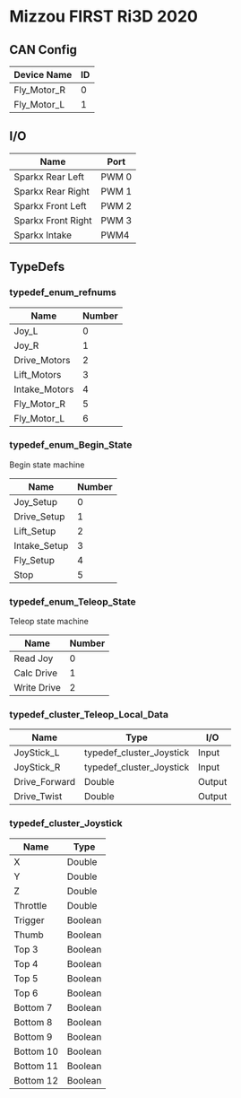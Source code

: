 # Mizzou FIRST Ri3D 2020

## CAN Config

| Device Name | ID  |
| ----------- | --- |
| Fly_Motor_R | 0   |
| Fly_Motor_L | 1   |

## I/O

| Name               | Port  |
| ------------------ | ----- |
| Sparkx Rear Left   | PWM 0 |
| Sparkx Rear Right  | PWM 1 |
| Sparkx Front Left  | PWM 2 |
| Sparkx Front Right | PWM 3 |
| Sparkx Intake      | PWM4  |

## TypeDefs

### typedef_enum_refnums

| Name          | Number |
| ------------- | ------ |
| Joy_L         | 0      |
| Joy_R         | 1      |
| Drive_Motors  | 2      |
| Lift_Motors   | 3      |
| Intake_Motors | 4      |
| Fly_Motor_R   | 5      |
| Fly_Motor_L   | 6      |

### typedef_enum_Begin_State

Begin state machine

| Name         | Number |
| ------------ | ------ |
| Joy_Setup    | 0      |
| Drive_Setup  | 1      |
| Lift_Setup   | 2      |
| Intake_Setup | 3      |
| Fly_Setup    | 4      |
| Stop         | 5      |

### typedef_enum_Teleop_State

Teleop state machine

| Name        | Number |
| ----------- | ------ |
| Read Joy    | 0      |
| Calc Drive  | 1      |
| Write Drive | 2      |

### typedef_cluster_Teleop_Local_Data

| Name          | Type                     | I/O    |
| ------------- | ------------------------ | ------ |
| JoyStick_L    | typedef_cluster_Joystick | Input  |
| JoyStick_R    | typedef_cluster_Joystick | Input  |
| Drive_Forward | Double                   | Output |
| Drive_Twist   | Double                   | Output |

### typedef_cluster_Joystick

| Name      | Type    |
| --------- | ------- |
| X         | Double  |
| Y         | Double  |
| Z         | Double  |
| Throttle  | Double  |
| Trigger   | Boolean |
| Thumb     | Boolean |
| Top 3     | Boolean |
| Top 4     | Boolean |
| Top 5     | Boolean |
| Top 6     | Boolean |
| Bottom 7  | Boolean |
| Bottom 8  | Boolean |
| Bottom 9  | Boolean |
| Bottom 10 | Boolean |
| Bottom 11 | Boolean |
| Bottom 12 | Boolean |
